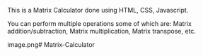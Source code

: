 This is a Matrix Calculator done using HTML, CSS, Javascript.

You can perform multiple operations some of which are: Matrix addition/subtraction, Matrix multiplication, Matrix transpose, etc.

image.png#   M a t r i x - C a l c u l a t o r  
 